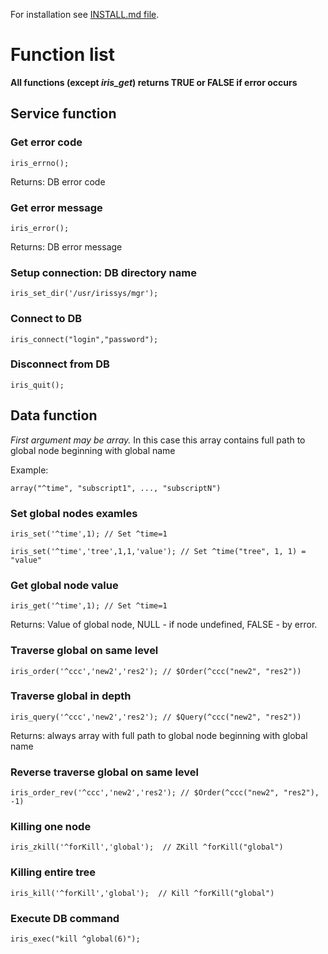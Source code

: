 For installation see [INSTALL.md file](INSTALL.md).

# Function list

**All functions (except *iris_get*) returns TRUE or FALSE if error occurs**

## Service function

### Get error code

`iris_errno();`

Returns: DB error code

### Get error message

`iris_error();`

Returns: DB error message

### Setup connection: DB directory name

`iris_set_dir('/usr/irissys/mgr');`

### Connect to DB

`iris_connect("login","password");`

### Disconnect from DB

`iris_quit();`

## Data function

*First argument may be array.*
In this case this array contains full path to global node beginning with global name

Example:

`array("^time", "subscript1", ..., "subscriptN")`

### Set global nodes examles

`iris_set('^time',1); // Set ^time=1`

`iris_set('^time','tree',1,1,'value'); // Set ^time("tree", 1, 1) = "value"`

### Get global node value

`iris_get('^time',1); // Set ^time=1`

Returns: Value of global node, NULL - if node undefined, FALSE - by error.

### Traverse global on same level

`iris_order('^ccc','new2','res2'); // $Order(^ccc("new2", "res2"))`

### Traverse global in depth

`iris_query('^ccc','new2','res2'); // $Query(^ccc("new2", "res2"))`

Returns: always array with full path to global node beginning with global name

### Reverse traverse global on same level

`iris_order_rev('^ccc','new2','res2'); // $Order(^ccc("new2", "res2"), -1)`

### Killing one node

`iris_zkill('^forKill','global');  // ZKill ^forKill("global")`

### Killing entire tree

`iris_kill('^forKill','global');  // Kill ^forKill("global")`

### Execute DB command

`iris_exec("kill ^global(6)");`
